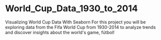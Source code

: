 # World_Cup_Data_1930_to_2014
Visualizing World Cup Data With Seaborn  For this project you will be exploring data from the Fifa World Cup from 1930-2014 to analyze trends and discover insights about the world's game, fútbol! 
